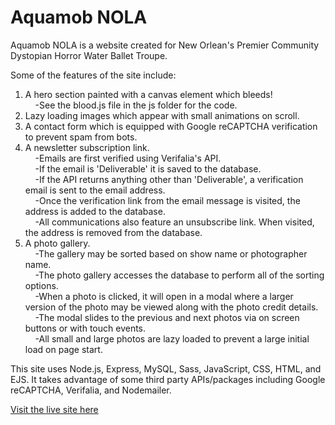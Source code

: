 # Aquamob NOLA

Aquamob NOLA is a website created for New Orlean's Premier Community Dystopian Horror Water Ballet Troupe.

Some of the features of the site include:

1. A hero section painted with a canvas element which bleeds!\
    &nbsp;&nbsp;&nbsp;&nbsp;-See the blood.js file in the js folder for the code.
2. Lazy loading images which appear with small animations on scroll.
3. A contact form which is equipped with Google reCAPTCHA verification to prevent spam from bots.
4. A newsletter subscription link.\
    &nbsp;&nbsp;&nbsp;&nbsp;-Emails are first verified using Verifalia's API.\
    &nbsp;&nbsp;&nbsp;&nbsp;-If the email is 'Deliverable' it is saved to the database.\
    &nbsp;&nbsp;&nbsp;&nbsp;-If the API returns anything other than 'Deliverable', a verification email is sent to the email address.\
    &nbsp;&nbsp;&nbsp;&nbsp;-Once the verification link from the email message is visited, the address is added to the database.\
    &nbsp;&nbsp;&nbsp;&nbsp;-All communications also feature an unsubscribe link. When visited, the address is removed from the database.
5. A photo gallery.\
    &nbsp;&nbsp;&nbsp;&nbsp;-The gallery may be sorted based on show name or photographer name.\
    &nbsp;&nbsp;&nbsp;&nbsp;-The photo gallery accesses the database to perform all of the sorting options.\
    &nbsp;&nbsp;&nbsp;&nbsp;-When a photo is clicked, it will open in a modal where a larger version of the photo may be viewed along with the photo credit details.\
    &nbsp;&nbsp;&nbsp;&nbsp;-The modal slides to the previous and next photos via on screen buttons or with touch events.\
    &nbsp;&nbsp;&nbsp;&nbsp;-All small and large photos are lazy loaded to prevent a large initial load on page start.

This site uses Node.js, Express, MySQL, Sass, JavaScript, CSS, HTML, and EJS.
It takes advantage of some third party APIs/packages including Google reCAPTCHA, Verifalia, and Nodemailer.

[Visit the live site here](https://aquamobnola.com)
